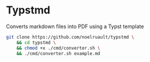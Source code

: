 # Typstmd

Converts markdown files into PDF using a Typst template

```bash
git clone https://github.com/noelruault/typstmd \
    && cd typstmd \
    && chmod +x ./cmd/converter.sh \
    && ./cmd/converter.sh example.md
```

